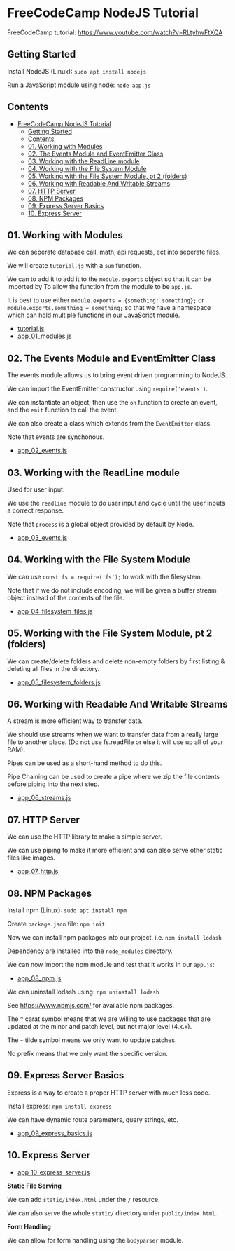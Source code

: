 # FreeCodeCamp NodeJS Tutorial

FreeCodeCamp tutorial: https://www.youtube.com/watch?v=RLtyhwFtXQA

## Getting Started

Install NodeJS (Linux): `sudo apt install nodejs`

Run a JavaScript module using node: `node app.js`

## Contents

- [FreeCodeCamp NodeJS Tutorial](#freecodecamp-nodejs-tutorial)
  - [Getting Started](#getting-started)
  - [Contents](#contents)
  - [01. Working with Modules](#01-working-with-modules)
  - [02. The Events Module and EventEmitter Class](#02-the-events-module-and-eventemitter-class)
  - [03. Working with the ReadLine module](#03-working-with-the-readline-module)
  - [04. Working with the File System Module](#04-working-with-the-file-system-module)
  - [05. Working with the File System Module, pt 2 (folders)](#05-working-with-the-file-system-module-pt-2-folders)
  - [06. Working with Readable And Writable Streams](#06-working-with-readable-and-writable-streams)
  - [07. HTTP Server](#07-http-server)
  - [08. NPM Packages](#08-npm-packages)
  - [09. Express Server Basics](#09-express-server-basics)
  - [10. Express Server](#10-express-server)

## 01. Working with Modules

We can seperate database call, math, api requests, ect into seperate files.

We will create `tutorial.js` with a `sum` function.

We can to add it to add it to the `module.exports` object so that it can be imported by To allow the function from the module to be `app.js`.

It is best to use either `module.exports = {something: something};` or `module.exports.something = something;` so that we have a namespace which can hold multiple functions in our JavaScript module.

* [tutorial.js](tutorial.js)
* [app_01_modules.js](app_01_modules.js)


## 02. The Events Module and EventEmitter Class

The events module allows us to bring event driven programming to NodeJS.

We can import the EventEmitter constructor using `require('events')`.

We can instantiate an object, then use the `on` function to create an event, and the `emit` function to call the event.

We can also create a class which extends from the `EventEmitter` class.

Note that events are synchonous.

* [app_02_events.js](app_02_events.js)

## 03. Working with the ReadLine module

Used for user input.

We use the `readline` module to do user input and cycle until the user inputs a correct response.

Note that `process` is a global object provided by default by Node.

* [app_03_events.js](app_03_events.js)

## 04. Working with the File System Module

We can use `const fs = require('fs');` to work with the filesystem.

Note that if we do not include encoding, we will be given a buffer stream object instead of the contents of the file.

* [app_04_filesystem_files.js](app_04_filesystem_files.js)

## 05. Working with the File System Module, pt 2 (folders)

We can create/delete folders and delete non-empty folders by first listing & deleting all files in the directory.

* [app_05_filesystem_folders.js](app_05_filesystem_folders.js)

## 06. Working with Readable And Writable Streams

A stream is more efficient way to transfer data.

We should use streams when we want to transfer data from a really large file to another place. (Do not use fs.readFile or else it will use up all of your RAM).

Pipes can be used as a short-hand method to do this.

Pipe Chaining can be used to create a pipe where we zip the file contents before piping into the next step.

* [app_06_streams.js](app_06_streams.js)

## 07. HTTP Server

We can use the HTTP library to make a simple server.

We can use piping to make it more efficient and can also serve other static files like images.

* [app_07_http.js](app_07_http.js)

## 08. NPM Packages

Install npm (Linux): `sudo apt install npm`

Create `package.json` file: `npm init`

Now we can install npm packages into our project. i.e. `npm install lodash`

Dependency are installed into the `node_modules` directory.

We can now import the npm module and test that it works in our `app.js`:

* [app_08_npm.js](app_08_npm.js)

We can uninstall lodash using: `npm uninstall lodash`

See https://www.npmjs.com/ for available npm packages.

The `^` carat symbol means that we are willing to use packages that are updated at the minor and patch level, but not major level (4.x.x).

The `~` tilde symbol means we only want to update patches.

No prefix means that we only want the specific version.

## 09. Express Server Basics

Express is a way to create a proper HTTP server with much less code.

Install express: `npm install express`

We can have dynamic route parameters, query strings, etc.

* [app_09_express_basics.js](app_09_express_basics.js)

## 10. Express Server

* [app_10_express_server.js](app_10_express_static.js)

**Static File Serving**

We can add `static/index.html` under the `/` resource.

We can also serve the whole `static/` directory under `public/index.html`.

**Form Handling**

We can allow for form handling using the `bodyparser` module.


